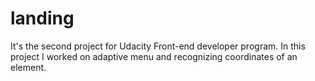 # landing
It's the second project for Udacity Front-end developer program.
In this project I worked on adaptive menu and recognizing coordinates of an element.
